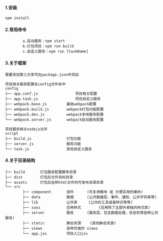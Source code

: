 #### 1.安装
	npm install

#### 2.常用命令
			a.启动服务：npm start
			b.打包项目：npm run build
			c.自定义服务：npm run [taskName]

#### 3.关于框架

	需要添加第三方库可在package.json中添加

	项目相关服务配置在config文件夹中
	config
	├── app.conf.js					项目相关配置
	├── app.task.js					项目自定义服务
	├── webpack.base.js			基础webpack配置
	├── webpack.build.js		webpack打包功能配置
	├── webpack.dev.js			webpack本地服务配置
	└── webpack.server.js		webpack启动服务配置

	项目服务相关nodejs文件
	script
	├── build.js				打包功能  
	├── server.js				服务功能  
	└── task.js					其他自定义服务

#### 4.关于目录结构

	├── build		打包服务配置脚本目录
	├── dist		打包后文件目标目录
	├── assets		打包后去除html文件的可发布资源目录
	└── src
			├── component		组件		(可复用模块 或 方便实用的模块)
			├── data			数据		(公共数据层，事件、通知、公共字符串等)
			├── lib				公共库		(公共的工具或者样式等等)
			├── sass			应用样式		(应用除了主题外单独的样式库)
			├── server			服务		(服务层，包含数据处理，状态机等各种公共服务)
			├── static			静态资源	(其他静态资源)
			├── views			各种页面的 views
			└── app.jsx			项目入口jsx


